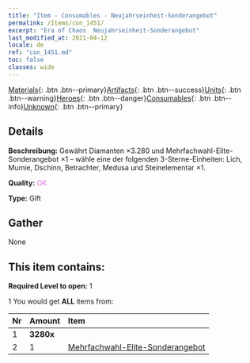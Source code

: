 ```yaml
---
title: "Item - Consumables - Neujahrseinheit-Sonderangebot"
permalink: /Items/con_1451/
excerpt: "Era of Chaos  Neujahrseinheit-Sonderangebot"
last_modified_at: 2021-04-12
locale: de
ref: "con_1451.md"
toc: false
classes: wide
---
```

 [Materials](/de/Items/){: .btn .btn--primary}[Artifacts](/de/Items/Artifacts/){: .btn .btn--success}[Units](/de/Items/Units/){: .btn .btn--warning}[Heroes](/de/Items/Heroes/){: .btn .btn--danger}[Consumables](/de/Items/Consumables/){: .btn .btn--info}[Unknown](/de/Items/Unknown/){: .btn .btn--primary}

## Details
 **Beschreibung:** Gewährt Diamanten ×3.280 und Mehrfachwahl-Elite-Sonderangebot ×1 – wähle eine der folgenden 3-Sterne-Einheiten: Lich, Mumie, Dschinn, Betrachter, Medusa und Steinelementar ×1.

 **Quality:** <span style="color: #DA70D6">OK</span>

 **Type:** Gift

## Gather

  None

## This item contains:

 **Required Level to open:** 1

 1 You would get **ALL** items  from:

  | Nr | Amount |     Item    |
  |:---|:-------|:------------|
  | 1 |  **3280x** | <i class="fas fa-gem"/> |  | 
  | 2 | 1 | [Mehrfachwahl-Elite-Sonderangebot](/de/Items/con_1452/) | 
